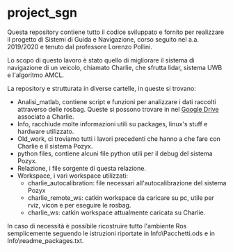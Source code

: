 # project_sgn
Questa repository contiene tutto il codice sviluppato e fornito per realizzare il progetto di Sistemi di Guida e Navigazione, corso seguito nel a.a. 2019/2020 e tenuto dal professore Lorenzo Pollini.

Lo scopo di questo lavoro è stato quello di migliorare il sistema di navigazione di un veicolo, chiamato Charlie, che sfrutta lidar, sistema UWB e l'algoritmo AMCL.

La repository e strutturata in diverse cartelle, in queste si trovano:
- Analisi_matlab, contiene script e funzioni per analizzare i dati raccolti attraverso delle rosbag. Queste si possono trovare in nel [Google Drive](https://drive.google.com/drive/folders/1rXppVs0qSfeEKQumRFrPhkpiYDCvTXOL?usp=sharing) associato a Charlie. 
- Info, racchiude molte informazioni utili su packages, linux's stuff e hardware utilizzato.
- Old_work, ci troviamo tutti i lavori precedenti che hanno a che fare con Charlie e il sistema Pozyx. 
- python files, contiene alcuni file python utili per il debug del sistema Pozyx.
- Relazione, i file sorgente di questa relazione.
- Workspace, i vari workspace utilizzati:
	- charlie_autocalibration: file necessari all'autocalibrazione del sistema Pozyx
	- charlie_remote_ws: catkin workspace da caricare su pc, utile per rviz, vicon e per eseguire le rosbag.
	- charlie_ws: catkin workspace attualmente caricata su Charlie.

In caso di necessità è possibile ricostruire tutto l'ambiente Ros semplicemente seguendo le istruzioni riportate in Info\Pacchetti.ods e in  Info\readme_packages.txt.
